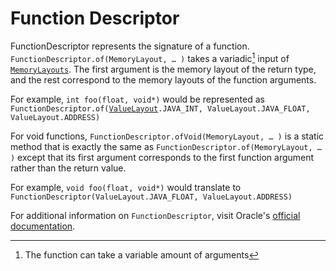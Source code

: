# Function Descriptor
FunctionDescriptor represents the signature of a function.  
`FunctionDescriptor.of(MemoryLayout, … )` takes a variadic[^variadic] input of
[`MemoryLayouts`](memory_layout.md). The first argument is the memory layout of the return
type, and the rest correspond to the memory layouts of the function
arguments. 

For example, `int foo(float, void*)` would be represented as
`FunctionDescriptor.of(`[`ValueLayout`](value_layout.md)`.JAVA_INT, ValueLayout.JAVA_FLOAT, ValueLayout.ADDRESS)`

For void functions,
`FunctionDescriptor.ofVoid(MemoryLayout, … )` is a static method that is
exactly the same as `FunctionDescriptor.of(MemoryLayout, … )` except that its
first argument corresponds to the first function argument rather than the
return value. 

For example, `void foo(float, void*)` would translate to
`FunctionDescriptor(ValueLayout.JAVA_FLOAT, ValueLayout.ADDRESS)`

For additional information on `FunctionDescriptor`, visit Oracle's [official documentation](https://cr.openjdk.org/~asotona/JDK-8308753-preview/api/java.base/java/lang/foreign/FunctionDescriptor.html).

[^variadic]:The function can take a variable amount of arguments
